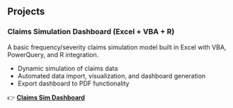 ## Projects

### Claims Simulation Dashboard (Excel + VBA + R)
A basic frequency/severity claims simulation model built in Excel with VBA, PowerQuery, and R integration.

- Dynamic simulation of claims data
- Automated data import, visualization, and dashboard generation
- Export dashboard to PDF functionality

👉 **[Claims Sim Dashboard](./claimsSim/README.md)**
